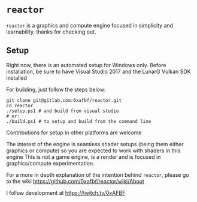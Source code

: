 `reactor`
=========

`reactor` is a graphics and compute engine focused in simplicity and
learnability, thanks for checking out.

Setup
-----
Right now, there is an automated setup for Windows only.
Before installation, be sure to have Visual Studio 2017 and the LunarG Vulkan SDK installed

For building, just follow the steps below:

	git clone git@gitlab.com:0xafbf/reactor.git
	cd reactor
	./setup.ps1 # and build from visual studio
	# or:
	./build.ps1 # to setup and build from the command line

Contributions for setup in other platforms are welcome

The interest of the engine is seamless shader setups (being them either graphics or compute) so you are expected to work with shaders in this engine
This is not a game engine, is a render and is focused in graphics/compute experimentation. 

For a more in depth explanation of the intention behind `reactor`, please go to
the wiki https://github.com/0xafbf/reactor/wiki/About

I follow development at https://twitch.tv/0xAFBF


